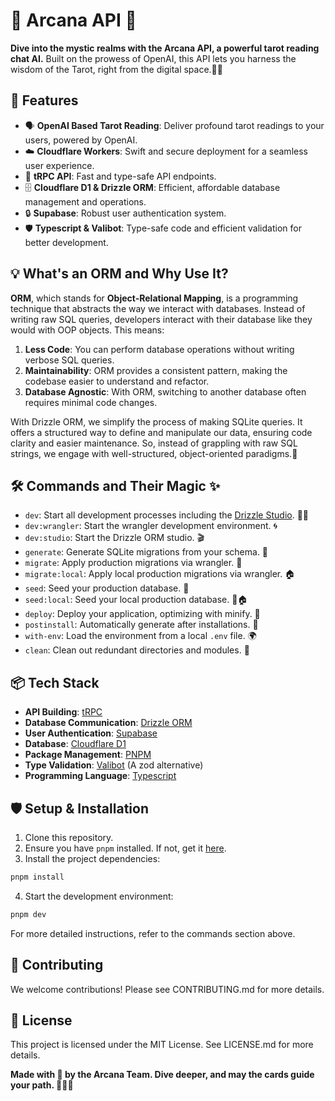 # 🌌 Arcana API 🌠

**Dive into the mystic realms with the Arcana API, a powerful tarot reading chat AI.** Built on the prowess of OpenAI, this API lets you harness the wisdom of the Tarot, right from the digital space.🔮✨

## 🚀 Features

- 🗣️ **OpenAI Based Tarot Reading**: Deliver profound tarot readings to your users, powered by OpenAI.
- ☁️ **Cloudflare Workers**: Swift and secure deployment for a seamless user experience.
- 📡 **tRPC API**: Fast and type-safe API endpoints.
- 🗄️ **Cloudflare D1 & Drizzle ORM**: Efficient, affordable database management and operations.
- 🔒 **Supabase**: Robust user authentication system.
- 🛡️ **Typescript & Valibot**: Type-safe code and efficient validation for better development.

## 💡 What's an ORM and Why Use It?

**ORM**, which stands for **Object-Relational Mapping**, is a programming technique that abstracts the way we interact with databases. Instead of writing raw SQL queries, developers interact with their database like they would with OOP objects. This means:

1. **Less Code**: You can perform database operations without writing verbose SQL queries.
2. **Maintainability**: ORM provides a consistent pattern, making the codebase easier to understand and refactor.
3. **Database Agnostic**: With ORM, switching to another database often requires minimal code changes.

With Drizzle ORM, we simplify the process of making SQLite queries. It offers a structured way to define and manipulate our data, ensuring code clarity and easier maintenance. So, instead of grappling with raw SQL strings, we engage with well-structured, object-oriented paradigms.🍃

## 🛠️ Commands and Their Magic ✨

- `dev`: Start all development processes including the [Drizzle Studio](https://orm.drizzle.team/drizzle-studio/overview). 🧑‍💻
- `dev:wrangler`: Start the wrangler development environment. 🌀
- `dev:studio`: Start the Drizzle ORM studio. 🎬
- `generate`: Generate SQLite migrations from your schema. 📜
- `migrate`: Apply production migrations via wrangler. 🔧
- `migrate:local`: Apply local production migrations via wrangler. 🏠
- `seed`: Seed your production database. 🌱
- `seed:local`: Seed your local production database. 🌱🏠
- `deploy`: Deploy your application, optimizing with minify. 🚀
- `postinstall`: Automatically generate after installations. 🔧
- `with-env`: Load the environment from a local `.env` file. 🌍
- `clean`: Clean out redundant directories and modules. 🧹

## 📦 Tech Stack

- **API Building**: [tRPC](https://trpc.io/)
- **Database Communication**: [Drizzle ORM](https://github.com/drizzle-orm/drizzle)
- **User Authentication**: [Supabase](https://supabase.io/)
- **Database**: [Cloudflare D1](https://developers.cloudflare.com/d1/)
- **Package Management**: [PNPM](https://pnpm.io/)
- **Type Validation**: [Valibot](https://github.com/valibot/valibot) (A zod alternative)
- **Programming Language**: [Typescript](https://www.typescriptlang.org/)

## 🛡️ Setup & Installation

1. Clone this repository.
2. Ensure you have `pnpm` installed. If not, get it [here](https://pnpm.io/installation).
3. Install the project dependencies:

```bash
pnpm install
```

4. Start the development environment:

```bash
pnpm dev
```

For more detailed instructions, refer to the commands section above.

## 🤝 Contributing

We welcome contributions! Please see CONTRIBUTING.md for more details.

## 📜 License

This project is licensed under the MIT License. See LICENSE.md for more details.

**Made with 💖 by the Arcana Team. Dive deeper, and may the cards guide your path. 🌌🔮🌠**
